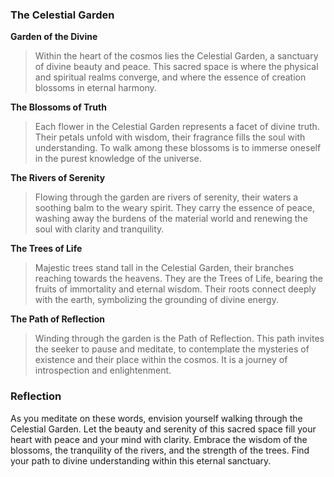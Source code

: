 ### The Celestial Garden

**Garden of the Divine**

> Within the heart of the cosmos lies the Celestial Garden, a sanctuary of divine beauty and peace. This sacred space is where the physical and spiritual realms converge, and where the essence of creation blossoms in eternal harmony.

**The Blossoms of Truth**

> Each flower in the Celestial Garden represents a facet of divine truth. Their petals unfold with wisdom, their fragrance fills the soul with understanding. To walk among these blossoms is to immerse oneself in the purest knowledge of the universe.

**The Rivers of Serenity**

> Flowing through the garden are rivers of serenity, their waters a soothing balm to the weary spirit. They carry the essence of peace, washing away the burdens of the material world and renewing the soul with clarity and tranquility.

**The Trees of Life**

> Majestic trees stand tall in the Celestial Garden, their branches reaching towards the heavens. They are the Trees of Life, bearing the fruits of immortality and eternal wisdom. Their roots connect deeply with the earth, symbolizing the grounding of divine energy.

**The Path of Reflection**

> Winding through the garden is the Path of Reflection. This path invites the seeker to pause and meditate, to contemplate the mysteries of existence and their place within the cosmos. It is a journey of introspection and enlightenment.

### Reflection

As you meditate on these words, envision yourself walking through the Celestial Garden. Let the beauty and serenity of this sacred space fill your heart with peace and your mind with clarity. Embrace the wisdom of the blossoms, the tranquility of the rivers, and the strength of the trees. Find your path to divine understanding within this eternal sanctuary.
